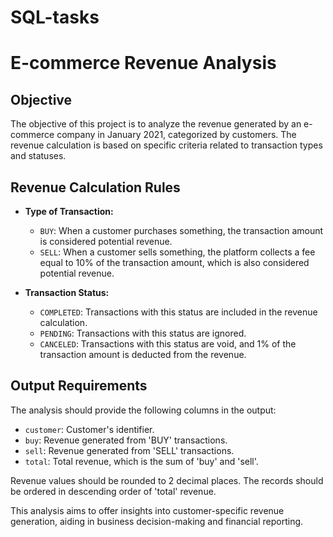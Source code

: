 # SQL-tasks
# E-commerce Revenue Analysis

## Objective
The objective of this project is to analyze the revenue generated by an e-commerce company in January 2021, categorized by customers. The revenue calculation is based on specific criteria related to transaction types and statuses.

## Revenue Calculation Rules
- **Type of Transaction:**
  - `BUY`: When a customer purchases something, the transaction amount is considered potential revenue.
  - `SELL`: When a customer sells something, the platform collects a fee equal to 10% of the transaction amount, which is also considered potential revenue.

- **Transaction Status:**
  - `COMPLETED`: Transactions with this status are included in the revenue calculation.
  - `PENDING`: Transactions with this status are ignored.
  - `CANCELED`: Transactions with this status are void, and 1% of the transaction amount is deducted from the revenue.

## Output Requirements
The analysis should provide the following columns in the output:
- `customer`: Customer's identifier.
- `buy`: Revenue generated from 'BUY' transactions.
- `sell`: Revenue generated from 'SELL' transactions.
- `total`: Total revenue, which is the sum of 'buy' and 'sell'.

Revenue values should be rounded to 2 decimal places. The records should be ordered in descending order of 'total' revenue.

This analysis aims to offer insights into customer-specific revenue generation, aiding in business decision-making and financial reporting.

